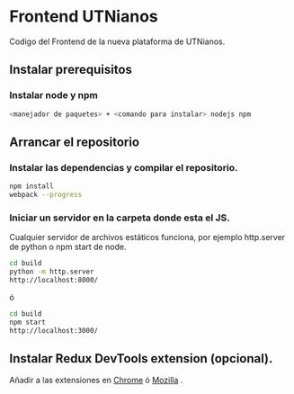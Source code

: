 # Frontend UTNianos

Codigo del Frontend de la nueva plataforma de UTNianos. 

## Instalar prerequisitos

### Instalar node y npm

```sh
<manejador de paquetes> + <comando para instalar> nodejs npm
```

## Arrancar el repositorio

### Instalar las dependencias y compilar el repositorio.

```sh
npm install
webpack --progress
```

### Iniciar un servidor en la carpeta donde esta el JS.

Cualquier servidor de archivos estáticos funciona, por ejemplo 
http.server de python o npm start de node.
 
```sh
cd build
python -m http.server
http://localhost:8000/
```

ó

```sh
cd build
npm start
http://localhost:3000/
```

## Instalar Redux DevTools extension (opcional).

Añadir a las extensiones en [Chrome](https://chrome.google.com/webstore/detail/redux-devtools/lmhkpmbekcpmknklioeibfkpmmfibljd)
ó [Mozilla](https://addons.mozilla.org/es/firefox/addon/remotedev/) .